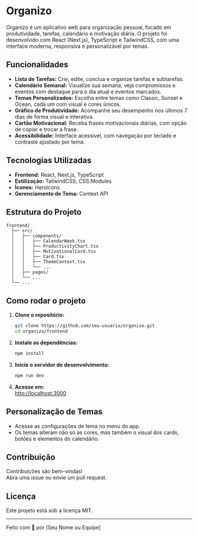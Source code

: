 # Organizo

Organizo é um aplicativo web para organização pessoal, focado em produtividade, tarefas, calendário e motivação diária. O projeto foi desenvolvido com React (Next.js), TypeScript e TailwindCSS, com uma interface moderna, responsiva e personalizável por temas.

## Funcionalidades

- **Lista de Tarefas:** Crie, edite, conclua e organize tarefas e subtarefas.
- **Calendário Semanal:** Visualize sua semana, veja compromissos e eventos com destaque para o dia atual e eventos marcados.
- **Temas Personalizados:** Escolha entre temas como Classic, Sunset e Ocean, cada um com visual e cores únicos.
- **Gráfico de Produtividade:** Acompanhe seu desempenho nos últimos 7 dias de forma visual e interativa.
- **Cartão Motivacional:** Receba frases motivacionais diárias, com opção de copiar e trocar a frase.
- **Acessibilidade:** Interface acessível, com navegação por teclado e contraste ajustado por tema.

## Tecnologias Utilizadas

- **Frontend:** React, Next.js, TypeScript
- **Estilização:** TailwindCSS, CSS Modules
- **Ícones:** Heroicons
- **Gerenciamento de Tema:** Context API

## Estrutura do Projeto

```
frontend/
  ├── src/
  │   ├── components/
  │   │   ├── CalendarWeek.tsx
  │   │   ├── ProductivityChart.tsx
  │   │   ├── MotivationalCard.tsx
  │   │   ├── Card.tsx
  │   │   ├── ThemeContext.tsx
  │   │   └── ...
  │   ├── pages/
  │   └── ...
  └── ...
```

## Como rodar o projeto

1. **Clone o repositório:**
   ```bash
   git clone https://github.com/seu-usuario/organizo.git
   cd organizo/frontend
   ```

2. **Instale as dependências:**
   ```bash
   npm install
   ```

3. **Inicie o servidor de desenvolvimento:**
   ```bash
   npm run dev
   ```

4. **Acesse em:**  
   [http://localhost:3000](http://localhost:3000)

## Personalização de Temas

- Acesse as configurações de tema no menu do app.
- Os temas alteram não só as cores, mas também o visual dos cards, botões e elementos do calendário.

## Contribuição

Contribuições são bem-vindas!  
Abra uma issue ou envie um pull request.

## Licença

Este projeto está sob a licença MIT.

---

Feito com 💙 por [Seu Nome ou Equipe]